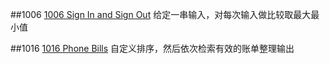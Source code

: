 ##1006
[1006 Sign In and Sign Out](https://pintia.cn/problem-sets/994805342720868352/problems/994805516654460928)
给定一串输入，对每次输入做比较取最大最小值

##1016
[1016 Phone Bills](https://pintia.cn/problem-sets/994805342720868352/problems/994805493648703488)
自定义排序，然后依次检索有效的账单整理输出


